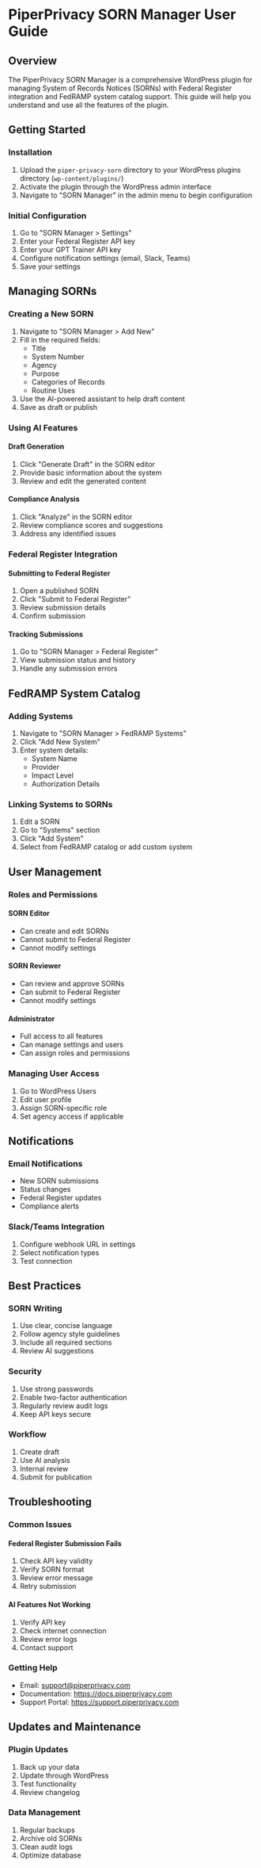 # PiperPrivacy SORN Manager User Guide

## Overview

The PiperPrivacy SORN Manager is a comprehensive WordPress plugin for managing System of Records Notices (SORNs) with Federal Register integration and FedRAMP system catalog support. This guide will help you understand and use all the features of the plugin.

## Getting Started

### Installation

1. Upload the `piper-privacy-sorn` directory to your WordPress plugins directory (`wp-content/plugins/`)
2. Activate the plugin through the WordPress admin interface
3. Navigate to "SORN Manager" in the admin menu to begin configuration

### Initial Configuration

1. Go to "SORN Manager > Settings"
2. Enter your Federal Register API key
3. Enter your GPT Trainer API key
4. Configure notification settings (email, Slack, Teams)
5. Save your settings

## Managing SORNs

### Creating a New SORN

1. Navigate to "SORN Manager > Add New"
2. Fill in the required fields:
   - Title
   - System Number
   - Agency
   - Purpose
   - Categories of Records
   - Routine Uses
3. Use the AI-powered assistant to help draft content
4. Save as draft or publish

### Using AI Features

#### Draft Generation
1. Click "Generate Draft" in the SORN editor
2. Provide basic information about the system
3. Review and edit the generated content

#### Compliance Analysis
1. Click "Analyze" in the SORN editor
2. Review compliance scores and suggestions
3. Address any identified issues

### Federal Register Integration

#### Submitting to Federal Register
1. Open a published SORN
2. Click "Submit to Federal Register"
3. Review submission details
4. Confirm submission

#### Tracking Submissions
1. Go to "SORN Manager > Federal Register"
2. View submission status and history
3. Handle any submission errors

## FedRAMP System Catalog

### Adding Systems
1. Navigate to "SORN Manager > FedRAMP Systems"
2. Click "Add New System"
3. Enter system details:
   - System Name
   - Provider
   - Impact Level
   - Authorization Details

### Linking Systems to SORNs
1. Edit a SORN
2. Go to "Systems" section
3. Click "Add System"
4. Select from FedRAMP catalog or add custom system

## User Management

### Roles and Permissions

#### SORN Editor
- Can create and edit SORNs
- Cannot submit to Federal Register
- Cannot modify settings

#### SORN Reviewer
- Can review and approve SORNs
- Can submit to Federal Register
- Cannot modify settings

#### Administrator
- Full access to all features
- Can manage settings and users
- Can assign roles and permissions

### Managing User Access
1. Go to WordPress Users
2. Edit user profile
3. Assign SORN-specific role
4. Set agency access if applicable

## Notifications

### Email Notifications
- New SORN submissions
- Status changes
- Federal Register updates
- Compliance alerts

### Slack/Teams Integration
1. Configure webhook URL in settings
2. Select notification types
3. Test connection

## Best Practices

### SORN Writing
1. Use clear, concise language
2. Follow agency style guidelines
3. Include all required sections
4. Review AI suggestions

### Security
1. Use strong passwords
2. Enable two-factor authentication
3. Regularly review audit logs
4. Keep API keys secure

### Workflow
1. Create draft
2. Use AI analysis
3. Internal review
4. Submit for publication

## Troubleshooting

### Common Issues

#### Federal Register Submission Fails
1. Check API key validity
2. Verify SORN format
3. Review error message
4. Retry submission

#### AI Features Not Working
1. Verify API key
2. Check internet connection
3. Review error logs
4. Contact support

### Getting Help
- Email: support@piperprivacy.com
- Documentation: https://docs.piperprivacy.com
- Support Portal: https://support.piperprivacy.com

## Updates and Maintenance

### Plugin Updates
1. Back up your data
2. Update through WordPress
3. Test functionality
4. Review changelog

### Data Management
1. Regular backups
2. Archive old SORNs
3. Clean audit logs
4. Optimize database
